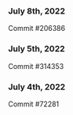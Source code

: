 ### July 8th, 2022

Commit #206386

### July 5th, 2022

Commit #314353


### July 4th, 2022

Commit #72281
